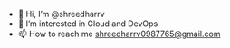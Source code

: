 - 👋 Hi, I’m @shreedharrv
- 👀 I’m interested in Cloud and DevOps
- 📫 How to reach me shreedharrv0987765@gmail.com

<!---
shreedharrv/shreedharrv is a ✨ special ✨ repository because its `README.md` (this file) appears on your GitHub profile.
You can click the Preview link to take a look at your changes.
--->

